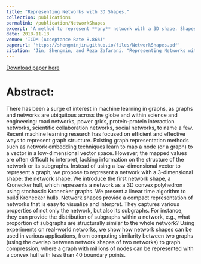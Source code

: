 ```yaml
---
title: "Representing Networks with 3D Shapes."
collection: publications
permalink: /publication/NetworkShapes
excerpt: 'A method to represent **any** network with a 3D shape. Shapes capture various network properties: isomorphic graphs = same shapes, different graphs (random graphs, dense graphs, etc.) have different shapes. '
date: 2018-11-18
venue: 'ICDM (Acceptance Rate 8.86%)'
paperurl: 'https://shengminjin.github.io/files/NetworkShapes.pdf'
citation: 'Jin, Shengmin, and Reza Zafarani. "Representing Networks with 3D Shapes." 2018 IEEE International Conference on Data Mining (ICDM). IEEE, 2018.'
---
```


[Download paper here](https://shengminjin.github.io/files/NetworkShapes.pdf)

Abstract:
======
There has been a surge of interest in machine learning in graphs, as graphs and networks are ubiquitous across the globe and within science and engineering: road networks, power grids, protein-protein interaction networks, scientific collaboration networks, social networks, to name a few. Recent machine learning research has focused on efficient and effective ways to represent graph structure. Existing graph representation methods such as network embedding techniques learn to map a node (or a graph) to a vector in a low-dimensional vector space. However, the mapped values are often difficult to interpret, lacking information on the structure of the network or its subgraphs. Instead of using a low-dimensional vector to represent a graph, we propose to represent a network with a 3-dimensional shape: the network shape. We introduce the first network shape, a Kronecker hull, which represents a network as a 3D convex polyhedron using stochastic Kronecker graphs. We present a linear time algorithm to build Kronecker hulls. Network shapes provide a compact representation of networks that is easy to visualize and interpret. They captures various  properties  of  not  only  the  network,  but  also  its subgraphs. For instance, they can provide the distribution of subgraphs within a network, e.g., what proportion of subgraphs are structurally similar to the whole network? Using experiments on real-world networks, we show how network shapes can be used in various applications, from computing similarity between two graphs (using the overlap between network shapes of two networks) to graph compression, where a graph with millions of nodes can be represented with a convex hull with less than 40 boundary points.
